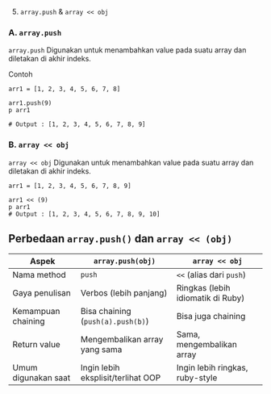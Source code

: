 5. `array.push` & `array << obj`

### A. `array.push`

`array.push` Digunakan untuk menambahkan value pada suatu array dan diletakan di akhir indeks. 

Contoh 

```
arr1 = [1, 2, 3, 4, 5, 6, 7, 8]

arr1.push(9)
p arr1

# Output : [1, 2, 3, 4, 5, 6, 7, 8, 9]
```

### B. `array << obj`

`array << obj` Digunakan untuk menambahkan value pada suatu array dan diletakan di akhir indeks. 

```
arr1 = [1, 2, 3, 4, 5, 6, 7, 8, 9]

arr1 << (9)
p arr1
# Output : [1, 2, 3, 4, 5, 6, 7, 8, 9, 10]
```

## Perbedaan `array.push()` dan `array << (obj)`

| Aspek               | `array.push(obj)`                  | `array << obj`                    |
| ------------------- | ---------------------------------- | --------------------------------- |
| Nama method         | `push`                             | `<<` (alias dari `push`)          |
| Gaya penulisan      | Verbos (lebih panjang)             | Ringkas (lebih idiomatik di Ruby) |
| Kemampuan chaining  | Bisa chaining (`push(a).push(b)`)  | Bisa juga chaining                |
| Return value        | Mengembalikan array yang sama      | Sama, mengembalikan array         |
| Umum digunakan saat | Ingin lebih eksplisit/terlihat OOP | Ingin lebih ringkas, ruby-style   |
